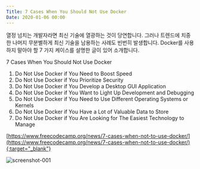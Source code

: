 ```yaml
---
Title: 7 Cases When You Should Not Use Docker
Date: 2020-01-06 00:00
---
```


열정 넘치는 개발자라면 최신 기술에 열광하는 것이 당연합니다. 그러나 트렌드에 치중한 나머지 무분별하게 최신 기술을 남용하는 사례도 빈번히 발생합니다. Docker를 사용하지 말아야 할 7 가지 케이스를 설명한 글이 있어 소개합니다.

7 Cases When You Should Not Use Docker

1. Do Not Use Docker if You Need to Boost Speed
2. Do Not Use Docker if You Prioritize Security
3. Do Not Use Docker if You Develop a Desktop GUI Application
4. Do Not Use Docker if You Want to Light Up Development and Debugging
5. Do Not Use Docker if You Need to Use Different Operating Systems or Kernels
6. Do Not Use Docker if You Have a Lot of Valuable Data to Store
7. Do Not Use Docker if You Are Looking for The Easiest Technology to Manage

[https://www.freecodecamp.org/news/7-cases-when-not-to-use-docker/](https://www.freecodecamp.org/news/7-cases-when-not-to-use-docker/){:target="_blank"}

![screenshot-001](https://www.freecodecamp.org/news/content/images/size/w2000/2019/11/Docker-1.png)
